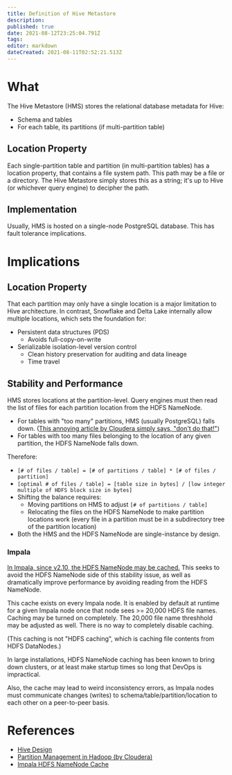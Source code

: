 ```yaml
---
title: Definition of Hive Metastore
description: 
published: true
date: 2021-08-12T23:25:04.791Z
tags: 
editor: markdown
dateCreated: 2021-08-11T02:52:21.513Z
---
```


# What
The Hive Metastore (HMS) stores the relational database metadata for Hive:
- Schema and tables
- For each table, its partitions (if multi-partition table)

## Location Property
Each single-partition table and partition (in multi-partition tables) has a location property, that contains a file system path. This path may be a file or a directory. The Hive Metastore simply stores this as a string; it's up to Hive (or whichever query engine) to decipher the path.

## Implementation
Usually, HMS is hosted on a single-node PostgreSQL database. This has fault tolerance implications.

# Implications

## Location Property
That each partition may only have a single location is a major limitation to Hive architecture. In contrast, Snowflake and Delta Lake internally allow multiple locations, which sets the foundation for:
- Persistent data structures (PDS)
  - Avoids full-copy-on-write
- Serializable isolation-level version control
  - Clean history preservation for auditing and data lineage
  - Time travel

## Stability and Performance
HMS stores locations at the partition-level. Query engines must then read the list of files for each partition location from the HDFS NameNode.

- For tables with "too many" partitions, HMS (usually PostgreSQL) falls down. ([This annoying article by Cloudera simply says, "don't do that!"](https://blog.cloudera.com/partition-management-in-hadoop/))
- For tables with too many files belonging to the location of any given partition, the HDFS NameNode falls down.

Therefore:
- `[# of files / table] = [# of partitions / table] * [# of files / partition]`
- `[optimal # of files / table] = [table size in bytes] / [low integer multiple of HDFS block size in bytes]`
- Shifting the balance requires:
  - Moving partitions on HMS to adjust `[# of partitions / table]`
  - Relocating the files on the HDFS NameNode to make partition locations work (every file in a partition must be in a subdirectory tree of the partition location)
- Both the HMS and the HDFS NameNode are single-instance by design.

### Impala
[In Impala, since v2.10, the HDFS NameNode may be cached.](https://impala.apache.org/docs/build3x/html/topics/impala_scalability.html) This seeks to avoid the HDFS NameNode side of this stability issue, as well as dramatically improve performance by avoiding reading from the HDFS NameNode.

This cache exists on every Impala node. It is enabled by default at runtime for a given Impala node once that node sees >= 20,000 HDFS file names. Caching may be turned on completely. The 20,000 file name threshhold may be adjusted as well. There is no way to completely disable caching.

(This caching is not "HDFS caching", which is caching file contents from HDFS DataNodes.)

In large installations, HDFS NameNode caching has been known to bring down clusters, or at least make startup times so long that DevOps is impractical.

Also, the cache may lead to weird inconsistency errors, as Impala nodes must communicate changes (writes) to schema/table/partition/location to each other on a peer-to-peer basis.

# References
- [Hive Design](https://cwiki.apache.org/confluence/display/hive/design)
- [Partition Management in Hadoop (by Cloudera)](https://blog.cloudera.com/partition-management-in-hadoop/)
- [Impala HDFS NameNode Cache](https://impala.apache.org/docs/build3x/html/topics/impala_scalability.html)
